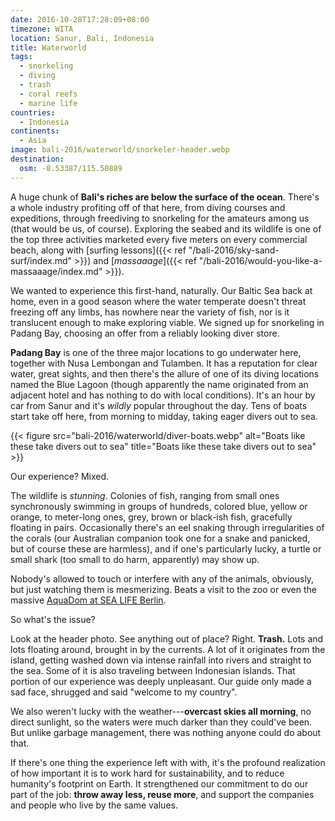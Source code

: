 ```yaml
---
date: 2016-10-28T17:28:09+08:00
timezone: WITA
location: Sanur, Bali, Indonesia
title: Waterworld
tags:
  - snorkeling
  - diving
  - trash
  - coral reefs
  - marine life
countries: 
  - Indonesia
continents: 
  - Asia
image: bali-2016/waterworld/snorkeler-header.webp
destination:
  osm: -8.53387/115.50889
---
```


A huge chunk of __Bali's riches are below the surface of the ocean__. There's a whole industry profiting off of that here, from diving courses and expeditions, through freediving to snorkeling for the amateurs among us (that would be us, of course). Exploring the seabed and its wildlife is one of the top three activities marketed every five meters on every commercial beach, along with [surfing lessons]({{< ref "/bali-2016/sky-sand-surf/index.md" >}}) and [_massaaage_]({{< ref "/bali-2016/would-you-like-a-massaaage/index.md" >}}).

<!--more-->

We wanted to experience this first-hand, naturally. Our Baltic Sea back at home, even in a good season where the water temperate doesn't threat freezing off any limbs, has nowhere near the variety of fish, nor is it translucent enough to make exploring viable. We signed up for snorkeling in Padang Bay, choosing an offer from a reliably looking diver store.

__Padang Bay__ is one of the three major locations to go underwater here, together with Nusa Lembongan and Tulamben. It has a reputation for clear water, great sights, and then there's the allure of one of its diving locations named the Blue Lagoon (though apparently the name originated from an adjacent hotel and has nothing to do with local conditions). It's an hour by car from Sanur and it's _wildly_ popular throughout the day. Tens of boats start take off here, from morning to midday, taking eager divers out to sea.

{{< figure src="bali-2016/waterworld/diver-boats.webp" alt="Boats like these take divers out to sea" title="Boats like these take divers out to sea" >}}

Our experience? Mixed.

The wildlife is _stunning_. Colonies of fish, ranging from small ones synchronously swimming in groups of hundreds, colored blue, yellow or orange, to meter-long ones, grey, brown or black-ish fish, gracefully floating in pairs. Occasionally there's an eel snaking through irregularities of the corals (our Australian companion took one for a snake and panicked, but of course these are harmless), and if one's particularly lucky, a turtle or small shark (too small to do harm, apparently) may show up.

Nobody's allowed to touch or interfere with any of the animals, obviously, but just watching them is mesmerizing. Beats a visit to the zoo or even the massive [AquaDom at SEA LIFE Berlin](https://www.visitsealife.com/berlin/en/).

So what's the issue?

Look at the header photo. See anything out of place? Right. __Trash.__ Lots and lots floating around, brought in by the currents. A lot of it originates from the island, getting washed down via intense rainfall into rivers and straight to the sea. Some of it is also traveling between Indonesian islands. That portion of our experience was deeply unpleasant. Our guide only made a sad face, shrugged and said "welcome to my country".

We also weren't lucky with the weather---__overcast skies all morning__, no direct sunlight, so the waters were much darker than they could've been. But unlike garbage management, there was nothing anyone could do about that.

If there's one thing the experience left with with, it's the profound realization of how important it is to work hard for sustainability, and to reduce humanity's footprint on Earth. It strengthened our commitment to do our part of the job: __throw away less, reuse more__, and support the companies and people who live by the same values.
